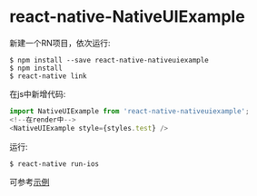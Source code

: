 # react-native-NativeUIExample

新建一个RN项目，依次运行:

```
$ npm install --save react-native-nativeuiexample
$ npm install
$ react-native link
```
在js中新增代码:

```javascript
import NativeUIExample from 'react-native-nativeuiexample';
<!--在render中-->
<NativeUIExample style={styles.test} />
```
运行:
```
$ react-native run-ios
```
可参考[示例](https://github.com/necfol/react-native-NativeUIExample/tree/master/example)